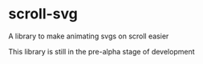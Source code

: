# scroll-svg

A library to make animating svgs on scroll easier

This library is still in the pre-alpha stage of development
